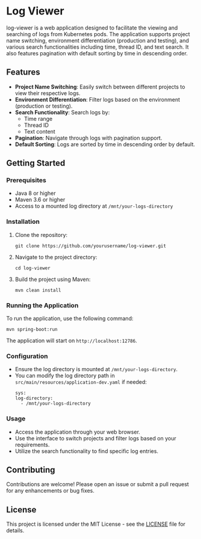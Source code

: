 # Log Viewer

log-viewer is a web application designed to facilitate the viewing and searching of logs from Kubernetes pods. The application supports project name switching, environment differentiation (production and testing), and various search functionalities including time, thread ID, and text search. It also features pagination with default sorting by time in descending order.

## Features

- **Project Name Switching**: Easily switch between different projects to view their respective logs.
- **Environment Differentiation**: Filter logs based on the environment (production or testing).
- **Search Functionality**: Search logs by:
  - Time range
  - Thread ID
  - Text content
- **Pagination**: Navigate through logs with pagination support.
- **Default Sorting**: Logs are sorted by time in descending order by default.

## Getting Started

### Prerequisites

- Java 8 or higher
- Maven 3.6 or higher
- Access to a mounted log directory at `/mnt/your-logs-directory`

### Installation

1. Clone the repository:
   ```
   git clone https://github.com/yourusername/log-viewer.git
   ```
2. Navigate to the project directory:
   ```
   cd log-viewer
   ```
3. Build the project using Maven:
   ```
   mvn clean install
   ```

### Running the Application

To run the application, use the following command:
```
mvn spring-boot:run
```

The application will start on `http://localhost:12786`.

### Configuration

- Ensure the log directory is mounted at `/mnt/your-logs-directory`.
- You can modify the log directory path in `src/main/resources/application-dev.yaml` if needed:
  ```
  sys:
  log-directory:
    - /mnt/your-logs-directory
  ```

### Usage

- Access the application through your web browser.
- Use the interface to switch projects and filter logs based on your requirements.
- Utilize the search functionality to find specific log entries.

## Contributing

Contributions are welcome! Please open an issue or submit a pull request for any enhancements or bug fixes.

## License

This project is licensed under the MIT License - see the [LICENSE](LICENSE) file for details.